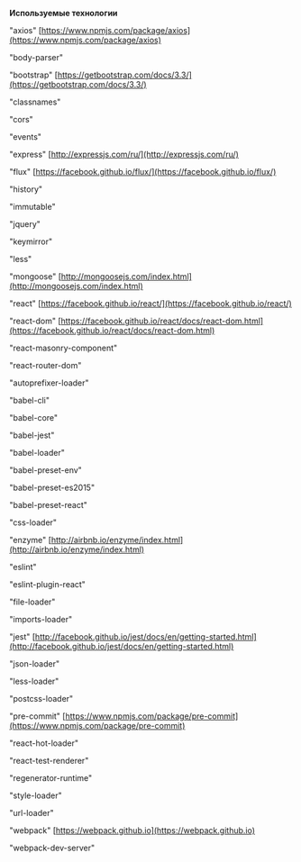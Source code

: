**Используемые технологии**


"axios"    [https://www.npmjs.com/package/axios](https://www.npmjs.com/package/axios)

"body-parser"    []()

"bootstrap"    [https://getbootstrap.com/docs/3.3/](https://getbootstrap.com/docs/3.3/)

"classnames"    []()

"cors"    []()

"events"    []()

"express"    [http://expressjs.com/ru/](http://expressjs.com/ru/)

"flux"    [https://facebook.github.io/flux/](https://facebook.github.io/flux/)

"history"    []()

"immutable"    []()

"jquery"    []()

"keymirror"    []()

"less"    []()

"mongoose"    [http://mongoosejs.com/index.html](http://mongoosejs.com/index.html)

"react"    [https://facebook.github.io/react/](https://facebook.github.io/react/)

"react-dom"    [https://facebook.github.io/react/docs/react-dom.html](https://facebook.github.io/react/docs/react-dom.html)

"react-masonry-component"    []()

"react-router-dom"    []()

"autoprefixer-loader"    []()

"babel-cli"    []()

"babel-core"    []()

"babel-jest"    []()

"babel-loader"    []()

"babel-preset-env"    []()

"babel-preset-es2015"    []()

"babel-preset-react"    []()

"css-loader"    []()

"enzyme"    [http://airbnb.io/enzyme/index.html](http://airbnb.io/enzyme/index.html)

"eslint"    []()

"eslint-plugin-react"    []()

"file-loader"    []()

"imports-loader"    []()

"jest"    [http://facebook.github.io/jest/docs/en/getting-started.html](http://facebook.github.io/jest/docs/en/getting-started.html)

"json-loader"    []()

"less-loader"    []()

"postcss-loader"    []()

"pre-commit"    [https://www.npmjs.com/package/pre-commit](https://www.npmjs.com/package/pre-commit)

"react-hot-loader"    []()

"react-test-renderer"    []()

"regenerator-runtime"    []()

"style-loader"    []()

"url-loader"    []()

"webpack"    [https://webpack.github.io](https://webpack.github.io)

"webpack-dev-server"    []()
  
